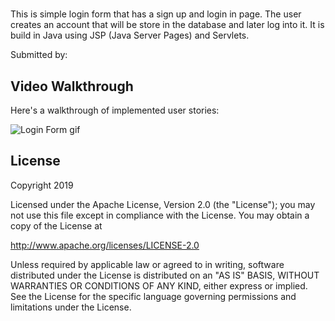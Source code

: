 # <Login Form>

This is simple login form that has a sign up and login in page.
The user creates an account that will be store in the database and
later log into it. It is build in Java using JSP (Java Server Pages) and Servlets.

Submitted by: <Raul Rivero Rubio>

## Video Walkthrough 

Here's a walkthrough of implemented user stories:

<img src='Login Form.gif' title='Login Form' alt='Login Form gif' />

## License

Copyright 2019 <Raul Rivero Rubio>

Licensed under the Apache License, Version 2.0 (the "License");
you may not use this file except in compliance with the License.
You may obtain a copy of the License at

http://www.apache.org/licenses/LICENSE-2.0

Unless required by applicable law or agreed to in writing, software
distributed under the License is distributed on an "AS IS" BASIS,
WITHOUT WARRANTIES OR CONDITIONS OF ANY KIND, either express or implied.
See the License for the specific language governing permissions and
limitations under the License.
